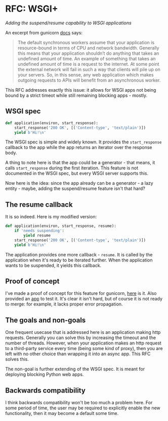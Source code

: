 # RFC: WSGI+

*Adding the suspend/resume capability to WSGI applications*

An excerpt from gunicorn [docs](https://docs.gunicorn.org/en/stable/design.html?highlight=timeout#choosing-a-worker-type) says:

>The default synchronous workers assume that your application is resource-bound in terms of CPU and network bandwidth. Generally this means that your application shouldn’t do anything that takes an undefined amount of time. An example of something that takes an undefined amount of time is a request to the internet. At some point the external network will fail in such a way that clients will pile up on your servers. So, in this sense, any web application which makes outgoing requests to APIs will benefit from an asynchronous worker.

This RFC addresses exactly this issue: it allows for WSGI apps not being bound by a strict timeot while still remaining blocking apps - mostly.

## WSGI spec

```python
def application(environ, start_response):
    start_response('200 OK', [('Content-type', 'text/plain')])
    yield b'Hi!\n'
```

The WSGI spec is simple and widely known. It provides the `start_response` callback to the app while the app returns an iterator over the response body.

A thing to note here is that the app could be a generator - that means, it calls `start_response` during the first iteration. This feature is not documented in the WSGI spec, but every WSGI server supports this.

Now here is the idea: since the app already can be a generator - a lazy entity - maybe, adding the suspend/resume feature isn't that hard?

## The resume callback

It is so indeed. Here is my modified version:

```python
def application(environ, start_response, resume):
    if 'needs suspending':
        yield resume
    start_response('200 OK', [('Content-type', 'text/plain')])
    yield b'Hi!\n'
```

The application provides one more callback - `resume`. It is called by the application when it's ready to be iterated further. When the application wants to be suspended, it yields this callback.

## Proof of concept

I've made a proof of concept for this feature for gunicorn, [here](https://github.com/pwtail/gunicorn/pull/1/files#diff-9818e6c0e3d6054dc383f77ce881ba79f8090a904fb3abd9892306f096e58319) is it. Also provided an [app](https://github.com/pwtail/gunicorn/blob/wsgi-plus/examples/wsgi_plus.py) to test it. It's clear it isn't hard, but of course it is not ready to merge: for example, it lacks proper error propagation.

## The goals and non-goals

One frequent usecase that is addressed here is an application making http requests. Generally you can solve this by increasing the timeout and the number of threads. However, when your application makes an http request to a third-party service every time (being some kind of proxy), then you are left with no other choice than wrapping it into an async app. This RFC solves this.

The non-goal is further extending of the WSGI spec. It is meant for deploying blocking Python web apps.

## Backwards compatibility

I think backwards compatibility won't be too much a problem here. For some period of time, the user may be required to explicitly enable the new functionality, then it may become a default some time.